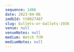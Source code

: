 ```yaml
---
sequence: 1466
date: 2023-04-06
imdbId: tt0027407
slug: bullets-or-ballots-1936
venue: null
venueNotes: null
medium: Watch TCM
mediumNotes: null
---
```

